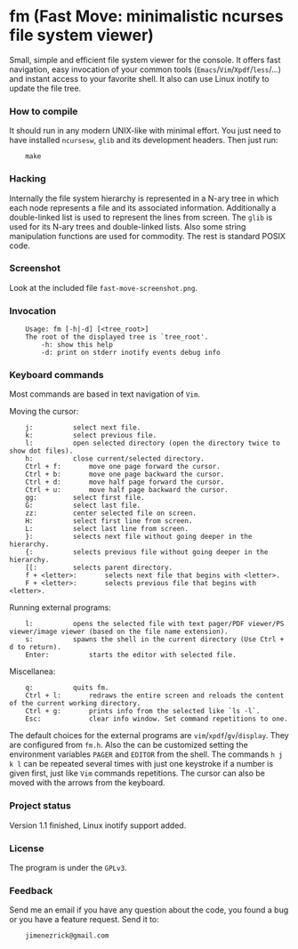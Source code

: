 fm (Fast Move: minimalistic ncurses file system viewer)
=======================================================
Small, simple and efficient file system viewer for the console. It offers fast navigation, easy invocation of your common tools (`Emacs`/`Vim`/`Xpdf`/`less`/...) and instant access to your favorite shell. It also can use Linux inotify to update the file tree.

### How to compile
It should run in any modern UNIX-like with minimal effort. You just need to have installed `ncursesw`, `glib` and its development headers. Then just run:

		make

### Hacking
Internally the file system hierarchy is represented in a N-ary tree in which each node represents a file and its associated information. Additionally a double-linked list is used to represent the lines from screen. The `glib` is used for its N-ary trees and double-linked lists. Also some string manipulation functions are used for commodity. The rest is standard POSIX code.

### Screenshot
Look at the included file `fast-move-screenshot.png`.

### Invocation
		Usage: fm [-h|-d] [<tree_root>]
		The root of the displayed tree is `tree_root'.
			-h: show this help
			-d: print on stderr inotify events debug info

### Keyboard commands
Most commands are based in text navigation of `Vim`.

Moving the cursor:

		j:			select next file.
		k:			select previous file.
		l:			open selected directory (open the directory twice to show dot files).
		h:			close current/selected directory.
		Ctrl + f:		move one page forward the cursor.
		Ctrl + b:		move one page backward the cursor.
		Ctrl + d:		move half page forward the cursor.
		Ctrl + u:		move half page backward the cursor.
		gg:			select first file.
		G:			select last file.
		zz:			center selected file on screen.
		H:			select first line from screen.
		L:			select last line from screen.
		}:			selects next file without going deeper in the hierarchy.
		{:			selects previous file without going deeper in the hierarchy.
		[[:			selects parent directory.
		f + <letter>:		selects next file that begins with <letter>.
		F + <letter>:		selects previous file that begins with <letter>.

Running external programs:

		l:			opens the selected file with text pager/PDF viewer/PS viewer/image viewer (based on the file name extension).
		s:			spawns the shell in the current directory (Use Ctrl + d to return).
		Enter:			starts the editor with selected file.

Miscellanea:

		q:			quits fm.
		Ctrl + l:		redraws the entire screen and reloads the content of the current working directory.
		Ctrl + g:		prints info from the selected like `ls -l`.
		Esc:			clear info window. Set command repetitions to one.

The default choices for the external programs are `vim`/`xpdf`/`gv`/`display`. They are configured from `fm.h`. Also the can be customized setting the environment variables `PAGER` and `EDITOR` from the shell.  The commands `h j k l` can be repeated several times with just one keystroke if a number is given first, just like `Vim` commands repetitions. The cursor can also be moved with the arrows from the keyboard.

### Project status
Version 1.1 finished, Linux inotify support added.

### License
The program is under the `GPLv3`.

### Feedback
Send me an email if you have any question about the code, you found a bug or you have a feature request. Send it to:

		jimenezrick@gmail.com
